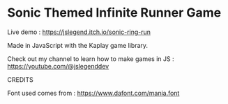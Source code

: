 # Sonic Themed Infinite Runner Game

Live demo : https://jslegend.itch.io/sonic-ring-run

Made in JavaScript with the Kaplay game library.

Check out my channel to learn how to make games in JS : https://youtube.com/@jslegenddev


CREDITS

Font used comes from : https://www.dafont.com/mania.font
